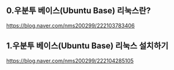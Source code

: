 0.우분투 베이스(Ubuntu Base) 리눅스란?
-
https://blog.naver.com/nms200299/222103783406

1.우분투 베이스(Ubuntu Base) 리눅스 설치하기
-
https://blog.naver.com/nms200299/222104285105
